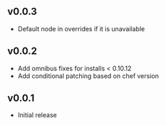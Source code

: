 v0.0.3
------
* Default node in overrides if it is unavailable

v0.0.2
------
* Add omnibus fixes for installs < 0.10.12
* Add conditional patching based on chef version

v0.0.1
------
* Initial release
